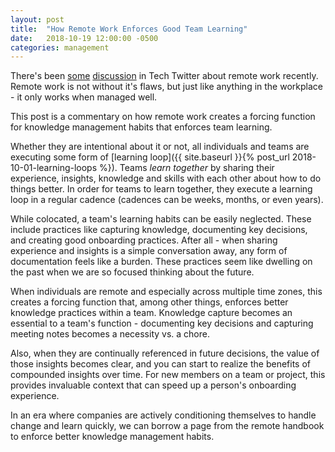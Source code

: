 ```yaml
---
layout: post
title:  "How Remote Work Enforces Good Team Learning"
date:   2018-10-19 12:00:00 -0500
categories: management
---
```


There's been [some](https://twitter.com/anildash/status/1053295266088927232) [discussion](https://twitter.com/alexisohanian/status/1053064166825586689) in Tech Twitter about remote work recently. Remote work is not without it's flaws, but just like anything in the workplace - it only works when managed well.

This post is a commentary on how remote work creates a forcing function for knowledge management habits that enforces team learning. 

Whether they are intentional about it or not, all individuals and teams are executing some form of [learning loop]({{ site.baseurl }}{% post_url 2018-10-01-learning-loops %}). Teams _learn together_ by sharing their experience, insights, knowledge and skills with each other about how to do things better. In order for teams to learn together, they execute a learning loop in a regular cadence (cadences can be weeks, months, or even years).

While colocated, a team's learning habits can be easily neglected. These include practices like capturing knowledge, documenting key decisions, and creating good onboarding practices. After all - when sharing experience and insights is a simple conversation away, any form of documentation feels like a burden. These practices seem like dwelling on the past when we are so focused thinking about the future.

When individuals are remote and especially across multiple time zones, this creates a forcing function that, among other things, enforces better knowledge practices within a team. Knowledge capture becomes an essential to a team's function - documenting key decisions and capturing meeting notes becomes a necessity vs. a chore. 

Also, when they are continually referenced in future decisions, the value of those insights becomes clear, and you can start to realize the benefits of compounded insights over time. For new members on a team or project, this provides invaluable context that can speed up a person's onboarding experience.

In an era where companies are actively conditioning themselves to handle change and learn quickly, we can borrow a page from the remote handbook to enforce better knowledge management habits.